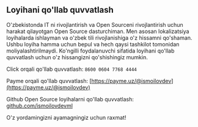## Loyihani qo'llab quvvatlash

O'zbekistonda IT ni rivojlantirish va Open Sourceni rivojlantirish uchun harakat qilayotgan Open Source dasturchiman. Men asosan lokalizatsiya loyihalarda ishlayman va o'zbek tili rivojlanishiga o'z hissamni qo'shaman. Ushbu loyiha hamma uchun bepul va hech qaysi tashkilot tomonidan moliyalashtirilmaydi. Ko'ngilli foydalanuvchi sifatida loyihani qo'llab quvvatlash uchun o'z hissangizni qo'shishingiz mumkin. 

Click orqali qo'llab quvvatlash: `8600 0604 7768 4444`

Payme orqali qo'llab quvvatlash: [https://payme.uz/@ismoilovdev](https://payme.uz/@ismoilovdev)

Github Open Source loyihalarni qo'llab quvvatlash: [github.com/ismoilovdevml](https://github.com/ismoilovdevml)

O'z yordamingizni ayamagningiz uchun raxmat!